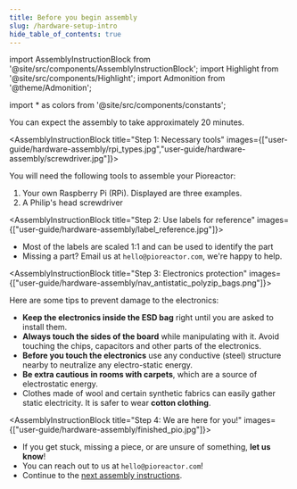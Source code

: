 ```yaml
---
title: Before you begin assembly
slug: /hardware-setup-intro
hide_table_of_contents: true
---
```


import AssemblyInstructionBlock from '@site/src/components/AssemblyInstructionBlock';
import Highlight from '@site/src/components/Highlight';
import Admonition from '@theme/Admonition';

import * as colors from '@site/src/components/constants';


<Admonition type="info" title="Info">
  You can expect the assembly to take approximately 20 minutes.
</Admonition>

<AssemblyInstructionBlock title="Step 1: Necessary tools" images={["user-guide/hardware-assembly/rpi_types.jpg","user-guide/hardware-assembly/screwdriver.jpg"]}>

You will need the following tools to assemble your Pioreactor:

1. Your own Raspberry Pi (RPi). Displayed are three examples.
2. A Philip's head screwdriver

</AssemblyInstructionBlock>




<AssemblyInstructionBlock title="Step 2: Use labels for reference" images={["user-guide/hardware-assembly/label_reference.jpg"]}>

- Most of the labels are scaled 1:1 and can be used to identify the part
- Missing a part? Email us at `hello@pioreactor.com`, we're happy to help.

</AssemblyInstructionBlock>


<AssemblyInstructionBlock title="Step 3: Electronics protection" images={["user-guide/hardware-assembly/nav_antistatic_polyzip_bags.png"]}>

Here are some tips to prevent damage to the electronics:
- **Keep the electronics inside the ESD bag** right until you are asked to install them.
- **Always touch the sides of the board** while manipulating with it. Avoid touching the chips, capacitors and other parts of the electronics.
- **Before you touch the electronics** use any conductive (steel) structure nearby to neutralize any electro-static energy.
- **Be extra cautious in rooms with carpets**, which are a source of electrostatic energy.
- Clothes made of wool and certain synthetic fabrics can easily gather static electricity. It is safer to wear **cotton clothing**.

</AssemblyInstructionBlock>




<AssemblyInstructionBlock title="Step 4: We are here for you!" images={["user-guide/hardware-assembly/finished_pio.jpg"]}>


-  If you get stuck, missing a piece, or are unsure of something, **let us know**!
-  You can reach out to us at `hello@pioreactor.com`!
-  Continue to the [next assembly instructions](/user-guide/rpi-hat-assembly).

</AssemblyInstructionBlock>
